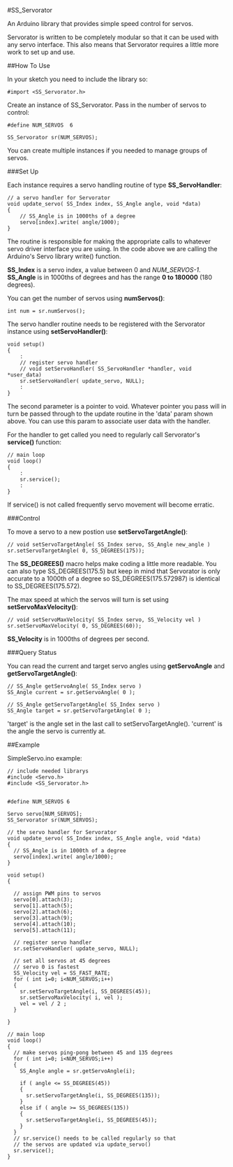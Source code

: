 #SS_Servorator

An Arduino library that provides simple speed control for servos.

Servorator is written to be completely modular so that it can be 
used with any servo interface. This also means that Servorator requires
a little more work to set up and use.

##How To Use

In your sketch you need to include the library so:


	#import <SS_Servorator.h>

Create an instance of SS_Servorator. Pass in the number of servos to control:

	#define NUM_SERVOS  6

	SS_Servorator sr(NUM_SERVOS);

You can create multiple instances if you needed to manage groups of servos.

###Set Up

Each instance requires a servo handling routine of type **SS_ServoHandler**:

	// a servo handler for Servorator
	void update_servo( SS_Index index, SS_Angle angle, void *data)
	{
  		// SS_Angle is in 1000ths of a degree
  		servo[index].write( angle/1000);
	}

The routine is responsible for making the appropriate calls to whatever servo driver interface you are using. In the code above we are calling the Arduino's Servo library write() function. 

**SS_Index** is a servo index, a value between 0 and *NUM_SERVOS-1*. **SS_Angle** is in 1000ths of degrees and has the range **0 to 180000** (180 degrees). 

You can get the number of servos using **numServos()**:

	int num = sr.numServos();

The servo handler routine needs to be registered with the Servorator instance using **setServoHandler()**:

	void setup()
	{
  		:
  		// register servo handler
  		// void setServoHandler( SS_ServoHandler *handler, void *user_data)
  		sr.setServoHandler( update_servo, NULL);
  		:	
	}

The second parameter is a pointer to void. Whatever pointer you pass will in turn be passed through to the update routine in the 'data' param shown above. You can use this param to associate user data with the handler.

For the handler to get called you need to regularly call Servorator's **service()** function:

	// main loop
	void loop()
	{
  		:
  		sr.service();
  		:
	}
	
If service() is not called frequently servo movement will become erratic.

###Control

To move a servo to a new postion use **setServoTargetAngle()**:

	// void setServoTargetAngle( SS_Index servo, SS_Angle new_angle )
    sr.setServoTargetAngle( 0, SS_DEGREES(175));

The **SS_DEGREES()** macro helps make coding a little more readable. You can also type SS_DEGREES(175.5) but keep in mind that Servorator is only accurate to a 1000th of a degree so SS_DEGREES(175.572987) is identical to SS_DEGREES(175.572).

The max speed at which the servos will turn is set using **setServoMaxVelocity()**:

	// void setServoMaxVelocity( SS_Index servo, SS_Velocity vel )
    sr.setServoMaxVelocity( 0, SS_DEGREES(60));

**SS_Velocity** is in 1000ths of degrees per second.

###Query Status

You can read the current and target servo angles using **getServoAngle** and **getServoTargetAngle()**:

	// SS_Angle getServoAngle( SS_Index servo )
    SS_Angle current = sr.getServoAngle( 0 );
    
	// SS_Angle getServoTargetAngle( SS_Index servo )
    SS_Angle target = sr.getServoTargetAngle( 0 );

'target' is the angle set in the last call to setServoTargetAngle(). 'current' is the angle the servo is currently at.

##Example

SimpleServo.ino example:

    // include needed librarys
    #include <Servo.h>
    #include <SS_Servorator.h>


    #define NUM_SERVOS 6

    Servo servo[NUM_SERVOS];
    SS_Servorator sr(NUM_SERVOS);

    // the servo handler for Servorator
    void update_servo( SS_Index index, SS_Angle angle, void *data)
    {
      // SS_Angle is in 1000th of a degree
      servo[index].write( angle/1000);
    }

    void setup() 
    {

      // assign PWM pins to servos
      servo[0].attach(3);
      servo[1].attach(5);
      servo[2].attach(6);
      servo[3].attach(9);
      servo[4].attach(10);
      servo[5].attach(11);
      
      // register servo handler
      sr.setServoHandler( update_servo, NULL);

      // set all servos at 45 degrees
      // servo 0 is fastest
      SS_Velocity vel = SS_FAST_RATE;
      for ( int i=0; i<NUM_SERVOS;i++)
      {
        sr.setServoTargetAngle(i, SS_DEGREES(45)); 
        sr.setServoMaxVelocity( i, vel );
        vel = vel / 2 ;
      }

    }

    // main loop
    void loop()
    {
      // make servos ping-pong between 45 and 135 degrees
      for ( int i=0; i<NUM_SERVOS;i++)
      {
        SS_Angle angle = sr.getServoAngle(i); 

        if ( angle <= SS_DEGREES(45))
        { 
          sr.setServoTargetAngle(i, SS_DEGREES(135));
        } 
        else if ( angle >= SS_DEGREES(135))
        { 
          sr.setServoTargetAngle(i, SS_DEGREES(45));
        } 
      }
      // sr.service() needs to be called regularly so that
      // the servos are updated via update_servo()
      sr.service();
    }




